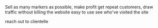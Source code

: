 Sell as many markers as possible, make profit
get repeat customers, draw traffic without killing the website
easy to use
see who've visited the site


reach out to clientelle
